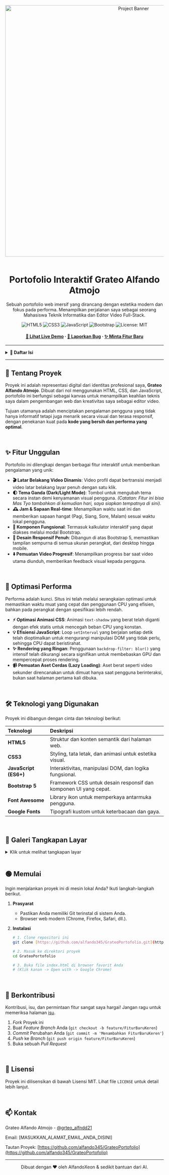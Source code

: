 <div align="center">
  <img src="asset/profile.jpg" alt="Project Banner" width="800"/>
  <br/>
  <br/>
  
  <h1><b>Portofolio Interaktif Grateo Alfando Atmojo</b></h1>
  
  <p>
    Sebuah portofolio web imersif yang dirancang dengan estetika modern dan fokus pada performa. Menampilkan perjalanan saya sebagai seorang Mahasiswa Teknik Informatika dan Editor Video Full-Stack.
  </p>

  <p>
    <img src="https://img.shields.io/badge/HTML5-E34F26?style=for-the-badge&logo=html5&logoColor=white" alt="HTML5">
    <img src="https://img.shields.io/badge/CSS3-1572B6?style=for-the-badge&logo=css3&logoColor=white" alt="CSS3">
    <img src="https://img.shields.io/badge/JavaScript-F7DF1E?style=for-the-badge&logo=javascript&logoColor=black" alt="JavaScript">
    <img src="https://img.shields.io/badge/Bootstrap-7952B3?style=for-the-badge&logo=bootstrap&logoColor=white" alt="Bootstrap">
    <img src="https://img.shields.io/badge/License-MIT-yellow.svg?style=for-the-badge" alt="License: MIT">
  </p>
  
  <h4>
    <a href="https://alfando345.github.io/GrateoPortofolio/"><strong>🚀 Lihat Live Demo</strong></a>
    ·
    <a href="https://github.com/alfando345/GrateoPortofolio/issues"><strong>🐛 Laporkan Bug</strong></a>
    ·
    <a href="https://github.com/alfando345/GrateoPortofolio/issues"><strong>✨ Minta Fitur Baru</strong></a>
  </h4>

</div>

---

<details>
  <summary><strong>📖 Daftar Isi</strong></summary>
  <ol>
    <li><a href="#-tentang-proyek">Tentang Proyek</a></li>
    <li><a href="#-fitur-unggulan">Fitur Unggulan</a></li>
    <li><a href="#-optimasi-performa">Optimasi Performa</a></li>
    <li><a href="#-teknologi-yang-digunakan">Teknologi yang Digunakan</a></li>
    <li><a href="#-galeri-tangkapan-layar">Galeri Tangkapan Layar</a></li>
    <li><a href="#-memulai">Memulai</a></li>
    <li><a href="#-berkontribusi">Berkontribusi</a></li>
    <li><a href="#-lisensi">Lisensi</a></li>
    <li><a href="#-kontak">Kontak</a></li>
  </ol>
</details>

---

## 📌 Tentang Proyek

Proyek ini adalah representasi digital dari identitas profesional saya, **Grateo Alfando Atmojo**. Dibuat dari nol menggunakan HTML, CSS, dan JavaScript, portofolio ini berfungsi sebagai kanvas untuk menampilkan keahlian teknis saya dalam pengembangan web dan kreativitas saya sebagai editor video.

Tujuan utamanya adalah menciptakan pengalaman pengguna yang tidak hanya informatif tetapi juga menarik secara visual dan terasa responsif, dengan penekanan kuat pada **kode yang bersih dan performa yang optimal**.

<br>

## ✨ Fitur Unggulan

Portofolio ini dilengkapi dengan berbagai fitur interaktif untuk memberikan pengalaman yang unik:

* **🎬 Latar Belakang Video Dinamis**: Video profil dapat bertransisi menjadi video latar belakang layar penuh dengan satu klik.
* **🌓 Tema Ganda (Dark/Light Mode)**: Tombol untuk mengubah tema secara instan demi kenyamanan visual pengguna. *(Catatan: Fitur ini bisa Mas Tyo tambahkan di kemudian hari, saya siapkan tempatnya di sini)*.
* **🕰️ Jam & Sapaan Real-time**: Menampilkan waktu saat ini dan memberikan sapaan hangat (Pagi, Siang, Sore, Malam) sesuai waktu lokal pengguna.
* **🧩 Komponen Fungsional**: Termasuk kalkulator interaktif yang dapat diakses melalui modal Bootstrap.
* **📱 Desain Responsif Penuh**: Dibangun di atas Bootstrap 5, memastikan tampilan sempurna di semua ukuran perangkat, dari desktop hingga mobile.
* **⬇️ Pemuatan Video Progresif**: Menampilkan progress bar saat video utama diunduh, memberikan feedback visual kepada pengguna.

<br>

## 🚀 Optimasi Performa

Performa adalah kunci. Situs ini telah melalui serangkaian optimasi untuk memastikan waktu muat yang cepat dan penggunaan CPU yang efisien, bahkan pada perangkat dengan spesifikasi lebih rendah.

* **⚡️ Optimasi Animasi CSS**: Animasi `text-shadow` yang berat telah diganti dengan efek statis untuk mencegah beban CPU yang konstan.
* **💡 Efisiensi JavaScript**: Loop `setInterval` yang berjalan setiap detik telah dioptimalkan untuk mengurangi manipulasi DOM yang tidak perlu, sehingga CPU dapat beristirahat.
* **✨ Rendering yang Ringan**: Penggunaan `backdrop-filter: blur()` yang intensif telah dikurangi secara signifikan untuk membebaskan GPU dan mempercepat proses rendering.
* **📹 Pemuatan Aset Cerdas (Lazy Loading)**: Aset berat seperti video sekunder direncanakan untuk dimuat hanya saat pengguna berinteraksi, bukan saat halaman pertama kali dibuka.

<br>

## 🛠️ Teknologi yang Digunakan

Proyek ini dibangun dengan cinta dan teknologi berikut:

| Teknologi | Deskripsi |
| :--- | :--- |
| **HTML5** | Struktur dan konten semantik dari halaman web. |
| **CSS3** | Styling, tata letak, dan animasi untuk estetika visual. |
| **JavaScript (ES6+)** | Interaktivitas, manipulasi DOM, dan logika fungsional. |
| **Bootstrap 5** | Framework CSS untuk desain responsif dan komponen UI yang cepat. |
| **Font Awesome** | Library ikon untuk memperkaya antarmuka pengguna. |
| **Google Fonts** | Tipografi kustom untuk keterbacaan dan gaya. |

<br>

## 📸 Galeri Tangkapan Layar

<details>
<summary>Klik untuk melihat tangkapan layar</summary>
<br>
<div align="center">
  <img src="[MASUKKAN_URL_SCREENSHOT_TAMPILAN_UTAMA_DISINI]" alt="Tampilan Utama" width="48%">
  <img src="[MASUKKAN_URL_SCREENSHOT_BAGIAN_PROYEK_DISINI]" alt="Bagian Proyek" width="48%">
  <br>
  <em>Tampilan Utama & Bagian Proyek</em>
</div>
</details>

<br>

## 🟢 Memulai

Ingin menjalankan proyek ini di mesin lokal Anda? Ikuti langkah-langkah berikut.

1.  **Prasyarat**
    * Pastikan Anda memiliki Git terinstal di sistem Anda.
    * Browser web modern (Chrome, Firefox, Safari, dll.).

2.  **Instalasi**
    ```sh
    # 1. Clone repositori ini
    git clone [https://github.com/alfando345/GrateoPortofolio.git](https://github.com/alfando345/GrateoPortofolio.git)

    # 2. Masuk ke direktori proyek
    cd GrateoPortofolio

    # 3. Buka file index.html di browser favorit Anda
    # (Klik kanan -> Open with -> Google Chrome)
    ```
<br>

## 🤝 Berkontribusi

Kontribusi, isu, dan permintaan fitur sangat saya hargai! Jangan ragu untuk memeriksa halaman [isu](https://github.com/alfando345/GrateoPortofolio/issues).

1.  *Fork* Proyek ini
2.  Buat *Feature Branch* Anda (`git checkout -b feature/FiturBaruKeren`)
3.  *Commit* Perubahan Anda (`git commit -m 'Menambahkan FiturBaruKeren'`)
4.  *Push* ke *Branch* (`git push origin feature/FiturBaruKeren`)
5.  Buka sebuah *Pull Request*

<br>

## 📜 Lisensi

Proyek ini dilisensikan di bawah Lisensi MIT. Lihat file `LICENSE` untuk detail lebih lanjut.

<br>

## 📫 Kontak

Grateo Alfando Atmojo - [@grteo_alfndd21](https://www.instagram.com/grteo_alfndd21/)

Email: [MASUKKAN_ALAMAT_EMAIL_ANDA_DISINI]

Tautan Proyek: [https://github.com/alfando345/GrateoPortofolio](https://github.com/alfando345/GrateoPortofolio)

---
<p align="center">
  Dibuat dengan ❤️ oleh AlfandoXeon & sedikit bantuan dari AI.
</p>
